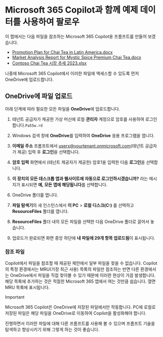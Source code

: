 # Microsoft 365 Copilot과 함께 예제 데이터를 사용하여 팔로우

이 랩에서는 다음 파일을 참조하는 Microsoft 365 Copilot용 프롬프트를 만들어 보겠습니다.

- [Promotion Plan for Chai Tea in Latin America.docx](https://go.microsoft.com/fwlink/?linkid=2269126)
- [Market Analysis Report for Mystic Spice Premium Chai Tea.docx](https://go.microsoft.com/fwlink/?linkid=2268826)
- [Contoso Chai Tea 시장 추세 2023.xlsx](https://go.microsoft.com/fwlink/?linkid=2268822)

나중에 Microsoft 365 Copilot에서 이러한 파일에 액세스할 수 있도록 먼저 OneDrive에 업로드합니다.

## OneDrive에 파일 업로드

아래 단계에 따라 필요한 모든 파일을 **OneDrive**에 업로드합니다.

1. 테넌트 공급자가 제공한 가상 머신에 로컬 **관리자** 계정으로 암호를 사용하여 로그인합니다.`Pa55w.rd`

2. Windows 검색 창에 **OneDrive**를 입력하여 **OneDrive** 응용 프로그램을 엽니다.

3. **이메일 주소** 프롬프트에서 userx@yourtenant.onmicrosoft.com(테넌트 공급자가 제공) 입력 후 **로그인**을 선택합니다.

4. **암호 입력** 화면에서 (테넌트 제공자가 제공한) 암호1을 입력한 다음 **로그인**을 선택합니다.

5. **이 장치의 모든 데스크톱 앱과 웹사이트에 자동으로 로그인하시겠습니까?** 라는 메시지가 표시되면 **예, 모든 앱에 해당됩니다**를 선택합니다.

6. OneDrive 폴더를 엽니다.
   
7. **파일 탐색기**의 새 인스턴스에서 **이 PC** > **로컬 디스크(C:)** 를 선택하고 **ResourceFiles** 폴더를 엽니다.

8. **ResourceFiles** 폴더 내의 모든 파일을 선택한 다음 OneDrive 폴더로 끌어서 놓습니다.

9. 업로드가 완료되면 화면 중앙 하단에 **내 파일에 29개 항목 업로드됨**이 표시됩니다.


### 참조 파일

Copilot에서 파일을 참조할 때 제공된 제안에서 일부 파일을 찾을 수 없습니다. Copilot의 특정 환경에서는 MRU(가장 최근 사용) 목록의 파일만 참조하는 반면 다른 환경에서는 OneDrive에서 파일을 직접 찾아볼 수 있기 때문에 이러한 현상이 가끔 발생합니다. 해당 목록에 추가하는 것은 적절한 Microsoft 365 앱에서 여는 것만큼 쉽습니다.  열면 MRU 목록에 표시됩니다.

> [!IMPORTANT]
> Microsoft 365 Copilot은 OneDrive에 저장된 파일에서만 작동합니다. PC에 로컬로 저장된 파일은 해당 파일을 OneDrive로 이동하여 Copilot을 활성화해야 합니다.

진행하면서 이러한 파일에 대해 다른 프롬프트를 사용해 볼 수 있으며 프롬프트 기술을 탐색하고 향상시키기 위해 그렇게 하는 것이 좋습니다.
